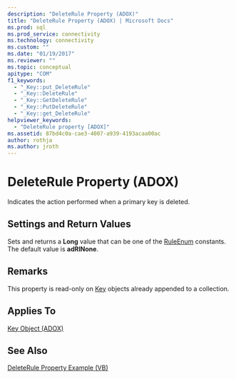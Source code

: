```yaml
---
description: "DeleteRule Property (ADOX)"
title: "DeleteRule Property (ADOX) | Microsoft Docs"
ms.prod: sql
ms.prod_service: connectivity
ms.technology: connectivity
ms.custom: ""
ms.date: "01/19/2017"
ms.reviewer: ""
ms.topic: conceptual
apitype: "COM"
f1_keywords: 
  - "_Key::put_DeleteRule"
  - "_Key::DeleteRule"
  - "_Key::GetDeleteRule"
  - "_Key::PutDeleteRule"
  - "_Key::get_DeleteRule"
helpviewer_keywords: 
  - "DeleteRule property [ADOX]"
ms.assetid: 87bd4c0a-cae3-4007-a939-4193acaa00ac
author: rothja
ms.author: jroth
---
```

# DeleteRule Property (ADOX)
Indicates the action performed when a primary key is deleted.  
  
## Settings and Return Values  
 Sets and returns a **Long** value that can be one of the [RuleEnum](./ruleenum.md) constants. The default value is **adRINone**.  
  
## Remarks  
 This property is read-only on [Key](./key-object-adox.md) objects already appended to a collection.  
  
## Applies To  
 [Key Object (ADOX)](./key-object-adox.md)  
  
## See Also  
 [DeleteRule Property Example (VB)](./deleterule-property-example-vb.md)